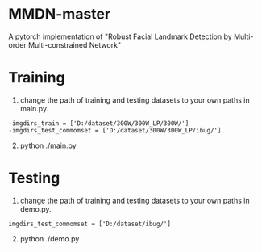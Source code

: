 # MMDN-master
A pytorch implementation of "Robust Facial Landmark Detection by Multi-order Multi-constrained Network"
# Training 
1. change the path of training and testing datasets to your own paths in main.py. 
```
-imgdirs_train = ['D:/dataset/300W/300W_LP/300W/']
-imgdirs_test_commomset = ['D:/dataset/300W/300W_LP/ibug/']
```

2. python ./main.py

# Testing
1. change the path of training and testing datasets to your own paths in demo.py. 
```
imgdirs_test_commomset = ['D:/dataset/ibug/']
 ```

2. python ./demo.py

